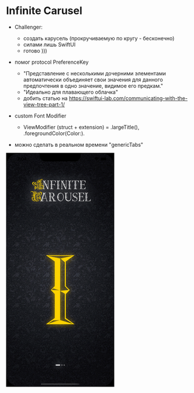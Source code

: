 #  Infinite Carusel
    
- Challenger:
    - создать карусель (прокручиваемую по кругу - бесконечно)
    - силами лишь SwiftUI
    - готово )))
    
- помог protocol PreferenceKey
    - "Представление с несколькими дочерними элементами автоматически объединяет свои значения для данного предпочтения в одно значение, видимое его предкам."
    - "Идеально для плавающего облачка"
    - добить статью на https://swiftui-lab.com/communicating-with-the-view-tree-part-1/
    
- сustom Font Modifier
    - ViewModifier (struct + extension) = .largeTitle(), .foregroundColor(Color:).

- можно сделать в реальном времени "genericTabs"

<img src="https://github.com/ihValery/InfiniteCarousel/blob/main/infiniteCarousel.gif"></a>

